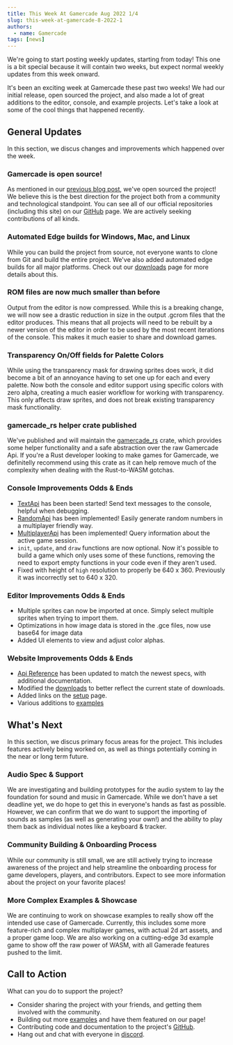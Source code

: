 ```yaml
---
title: This Week At Gamercade Aug 2022 1/4
slug: this-week-at-gamercade-8-2022-1
authors:
  - name: Gamercade
tags: [news]
---
```


We're going to start posting weekly updates, starting from today! This one is a bit special because it will contain two weeks, but expect normal weekly updates from this week onward.

It's been an exciting week at Gamercade these past two weeks! We had our initial release, open sourced the project, and also made a lot of great additions to the editor, console, and example projects. Let's take a look at some of the cool things that happened recently.

## General Updates

In this section, we discus changes and improvements which happened over the week.

### Gamercade is open source!

As mentioned in our [previous blog post](2022-08-02.md), we've open sourced the project! We believe this is the best direction for the project both from a community and technological standpoint. You can see all of our official repositories (including this site) on our [GitHub](https://github.com/gamercade-io) page. We are actively seeking contributions of all kinds.

### Automated Edge builds for Windows, Mac, and Linux

While you can build the project from source, not everyone wants to clone from Git and build the entire project. We've also added automated edge builds for all major platforms. Check out our [downloads](downloads) page for more details about this.

### ROM files are now much smaller than before

Output from the editor is now compressed. While this is a breaking change, we will now see a drastic reduction in size in the output .gcrom files that the editor produces. This means that all projects will need to be rebuilt by a newer version of the editor in order to be used by the most recent iterations of the console. This makes it much easier to share and download games.

### Transparency On/Off fields for Palette Colors

While using the transparency mask for drawing sprites does work, it did become a bit of an annoyance having to set one up for each and every palette. Now both the console and editor support using specific colors with zero alpha, creating a much easier workflow for working with transparency. This only affects draw sprites, and does not break existing transparency mask functionality.

### gamercade_rs helper crate published

We've published and will maintain the [gamercade_rs](https://crates.io/crates/gamercade_rs) crate, which provides some helper functionality and a safe abstraction over the raw Gamercade Api. If you're a Rust developer looking to make games for Gamercade, we definitelly recommend using this crate as it can help remove much of the complexity when dealing with the Rust-to-WASM gotchas.

### Console Improvements Odds & Ends

- [TextApi](./docs/api-reference/text) has been been started! Send text messages to the console, helpful when debugging.
- [RandomApi](./docs/api-reference/random) has been implemented! Easily generate random numbers in a multiplayer friendly way.
- [MultiplayerApi](./docs/api-reference/multiplayer) has been implemented! Query information about the active game session.
- `init`, `update`, and `draw` functions are now optional. Now it's possible to build a game which only uses some of these functions, removing the need to export empty functions in your code even if they aren't used.
- Fixed with height of `high` resolution to properly be 640 x 360. Previously it was incorrectly set to 640 x 320.

### Editor Improvements Odds & Ends

- Multiple sprites can now be imported at once. Simply select multiple sprites when trying to import them.
- Optimizations in how image data is stored in the .gce files, now use base64 for image data
- Added UI elements to view and adjust color alphas.

### Website Improvements Odds & Ends

- [Api Reference](./docs/api-reference) has been updated to match the newest specs, with additional documentation.
- Modified the [downloads](./downloads) to better reflect the current state of downloads.
- Added links on the [setup](./docs/getting-started/setup) page.
- Various additions to [examples](./docs/examples)

## What's Next

In this section, we discus primary focus areas for the project. This includes features actively being worked on, as well as things potentially coming in the near or long term future.

### Audio Spec & Support

We are investigating and building prototypes for the audio system to lay the foundation for sound and music in Gamercade. While we don't have a set deadline yet, we do hope to get this in everyone's hands as fast as possible. However, we can confirm that we do want to support the importing of sounds as samples (as well as generating your own!) and the ability to play them back as individual notes like a keyboard & tracker.

### Community Building & Onboarding Process

While our community is still small, we are still actively trying to increase awareness of the project and help streamline the onboarding process for game developers, players, and contributors. Expect to see more information about the project on your favorite places!

### More Complex Examples & Showcase

We are continuing to work on showcase examples to really show off the intended use case of Gamercade. Currently, this includes some more feature-rich and complex multiplayer games, with actual 2d art assets, and a proper game loop. We are also working on a cutting-edge 3d example game to show off the raw power of WASM, with all Gamerade features pushed to the limit.

## Call to Action

What can you do to support the project?

- Consider sharing the project with your friends, and getting them involved with the community.
- Building out more [examples](./docs/examples) and have them featured on our page!
- Contributing code and documentation to the project's [GitHub](https://github.com/gamercade-io).
- Hang out and chat with everyone in [discord](https://discord.gg/Qafv2Fpt5j).